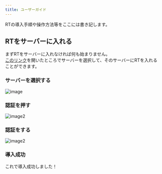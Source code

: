 ```yaml
---
title: ユーザーガイド
---
```

RTの導入手順や操作方法等をここには書き記します。

## RTをサーバーに入れる
まずRTをサーバーに入れなければ何も始まりません。  
[このリンク](https://app.dissoku.net/api/bots/716496407212589087/invite)を開いたところでサーバーを選択して、そのサーバーにRTを入れることができます。

### サーバーを選択する
![image](/img/invite/1.jpg)

### 認証を押す
![image2](/img/invite/2.jpg)

### 認証をする
![image2](/img/invite/3.jpg)

### 導入成功
これで導入成功しました！